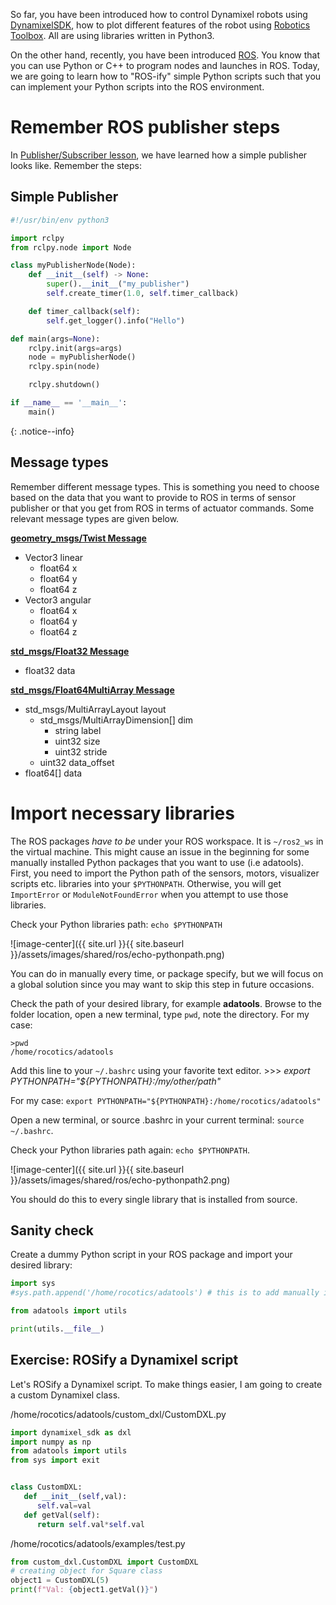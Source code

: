 So far, you have been introduced how to control Dynamixel robots using [DynamixelSDK](https://github.com/ROBOTIS-GIT/DynamixelSDK), how to plot different features of the robot using [Robotics Toolbox](https://github.com/petercorke/robotics-toolbox-python). All are using libraries written in Python3.

On the other hand, recently, you have been introduced [ROS](https://docs.ros.org/en/foxy/Tutorials.html). You know that you can use Python or C++ to program nodes and launches in ROS. Today, we are going to learn how to "ROS-ify" simple Python scripts such that you can implement your Python scripts into the ROS environment.

# Remember ROS publisher steps
In [Publisher/Subscriber lesson](https://frdedynamics.github.io/hvl_robotics_website/courses/ada526/pub-sub#creating-ros-nodes), we have learned how a simple publisher looks like. Remember the steps:

## Simple Publisher

```python
#!/usr/bin/env python3

import rclpy
from rclpy.node import Node

class myPublisherNode(Node):
    def __init__(self) -> None:
        super().__init__("my_publisher")
        self.create_timer(1.0, self.timer_callback)

    def timer_callback(self):
        self.get_logger().info("Hello")

def main(args=None):
    rclpy.init(args=args)
    node = myPublisherNode()
    rclpy.spin(node)

    rclpy.shutdown()

if __name__ == '__main__':
    main()

```

{: .notice--info}

## Message types

Remember different message types. This is something you need to choose based on the data that you want to provide to ROS in terms of sensor publisher or that you get from ROS in terms of actuator commands. Some relevant message types are given below.

[**geometry_msgs/Twist Message**](https://docs.ros.org/en/melodic/api/geometry_msgs/html/msg/Twist.html)
* Vector3  linear
    * float64 x
    * float64 y
    * float64 z
* Vector3  angular
    * float64 x
    * float64 y
    * float64 z

[**std_msgs/Float32 Message**](http://docs.ros.org/en/melodic/api/std_msgs/html/msg/Float32.html)
* float32 data

[**std_msgs/Float64MultiArray Message**](http://docs.ros.org/en/melodic/api/std_msgs/html/msg/Float64MultiArray.html)
* std_msgs/MultiArrayLayout layout
  * std_msgs/MultiArrayDimension[] dim
    - string label 
    - uint32 size 
    - uint32 stride 
  * uint32 data_offset
* float64[] data

# Import necessary libraries

The ROS packages *have to be* under your ROS workspace. It is `~/ros2_ws` in the virtual machine. This might cause an issue in the beginning for some manually installed Python packages that you want to use (i.e adatools). First, you need to import the Python path of the sensors, motors, visualizer scripts etc. libraries into your `$PYTHONPATH`. Otherwise, you will get `ImportError` or `ModuleNotFoundError` when you attempt to use those libraries.

Check your Python libraries path: `echo $PYTHONPATH`

![image-center]({{ site.url }}{{ site.baseurl }}/assets/images/shared/ros/echo-pythonpath.png)

You can do in manually every time, or package specify, but we will focus on a global solution since you may want to skip this step in future occasions. 

Check the path of your desired library, for example **adatools**. Browse to the folder location, open a new terminal, type `pwd`, note the directory. For my case:

```
>pwd
/home/rocotics/adatools
```

Add this line to your `~/.bashrc` using your favorite text editor. >>> *export PYTHONPATH="${PYTHONPATH}:/my/other/path"*

For my case: `export PYTHONPATH="${PYTHONPATH}:/home/rocotics/adatools"`

Open a new terminal, or source .bashrc in your current terminal: `source ~/.bashrc`.

Check your Python libraries path again: `echo $PYTHONPATH`.

![image-center]({{ site.url }}{{ site.baseurl }}/assets/images/shared/ros/echo-pythonpath2.png)

You should do this to every single library that is installed from source.

## Sanity check

Create a dummy Python script in your ROS package and import your desired library:

```python
import sys
#sys.path.append('/home/rocotics/adatools') # this is to add manually instead of export in .bashrc

from adatools import utils

print(utils.__file__)
```


## Exercise: ROSify a Dynamixel script

Let's ROSify a Dynamixel script. To make things easier, I am going to create a custom Dynamixel class. 

/home/rocotics/adatools/custom_dxl/CustomDXL.py

```python
import dynamixel_sdk as dxl
import numpy as np
from adatools import utils
from sys import exit


class CustomDXL:
   def __init__(self,val):
      self.val=val
   def getVal(self):
      return self.val*self.val

```

/home/rocotics/adatools/examples/test.py
```python
from custom_dxl.CustomDXL import CustomDXL
# creating object for Square class
object1 = CustomDXL(5)
print(f"Val: {object1.getVal()}")
```
